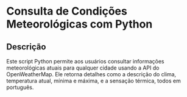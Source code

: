 # Consulta de Condições Meteorológicas com Python

## Descrição
Este script Python permite aos usuários consultar informações meteorológicas atuais para qualquer cidade usando a API do OpenWeatherMap. Ele retorna detalhes como a descrição do clima, temperatura atual, mínima e máxima, e a sensação térmica, todos em português.

